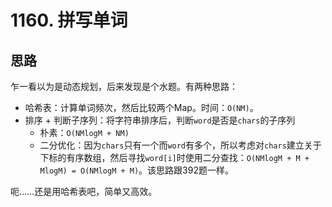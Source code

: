 # 1160. 拼写单词

## 思路

乍一看以为是动态规划，后来发现是个水题。有两种思路：

- 哈希表：计算单词频次，然后比较两个Map。时间：`O(NM)`。
- 排序 + 判断子序列：将字符串排序后，判断`word`是否是`chars`的子序列
  - 朴素：`O(NMlogM + NM)`
  - 二分优化：因为`chars`只有一个而`word`有多个，所以考虑对`chars`建立关于下标的有序数组，然后寻找`word[i]`时使用二分查找：`O(NMlogM + M + MlogM) = O(NMlogM + M)`。该思路跟392题一样。

呃……还是用哈希表吧，简单又高效。

